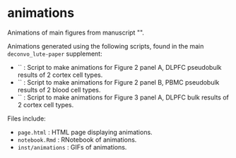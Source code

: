 # animations

Animations of main figures from manuscript "".

Animations generated using the following scripts, found in the main `deconvo_lute-paper` supplement:

* `` : Script to make animations for Figure 2 panel A, DLPFC pseudobulk results of 2 cortex cell types.
* `` : Script to make animations for Figure 2 panel B, PBMC pseudobulk results of 2 blood cell types.
* `` : Script to make animations for Figure 3 panel A, DLPFC bulk results of 2 cortex cell types.

Files include:

* `page.html` : HTML page displaying animations.
* `notebook.Rmd` : RNotebook of animations.
* `inst/animations` : GIFs of animations.
